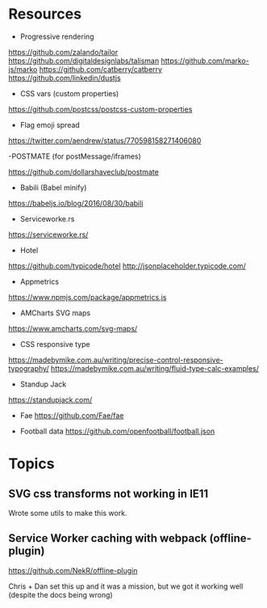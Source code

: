 # Resources

- Progressive rendering

<https://github.com/zalando/tailor>
<https://github.com/digitaldesignlabs/talisman>
<https://github.com/marko-js/marko>
<https://github.com/catberry/catberry>
<https://github.com/linkedin/dustjs>

- CSS vars (custom properties)

<https://github.com/postcss/postcss-custom-properties>

- Flag emoji spread

<https://twitter.com/aendrew/status/770598158271406080>

-POSTMATE (for postMessage/iframes)

<https://github.com/dollarshaveclub/postmate>

- Babili (Babel minify)

<https://babeljs.io/blog/2016/08/30/babili>

- Serviceworke.rs

<https://serviceworke.rs/>

- Hotel

<https://github.com/typicode/hotel>
<http://jsonplaceholder.typicode.com/>

- Appmetrics

<https://www.npmjs.com/package/appmetrics.js>

- AMCharts SVG maps

<https://www.amcharts.com/svg-maps/>

- CSS responsive type

<https://madebymike.com.au/writing/precise-control-responsive-typography/>
<https://madebymike.com.au/writing/fluid-type-calc-examples/>

- Standup Jack

<https://standupjack.com/>

- Fae
<https://github.com/Fae/fae>

- Football data
<https://github.com/openfootball/football.json>

# Topics

## SVG css transforms not working in IE11

Wrote some utils to make this work.

## Service Worker caching with webpack (offline-plugin)

<https://github.com/NekR/offline-plugin>

Chris + Dan set this up and it was a mission, but we got it working well (despite the docs being wrong)
